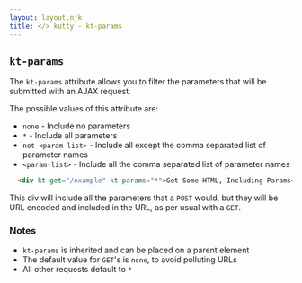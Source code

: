 ```yaml
---
layout: layout.njk
title: </> kutty - kt-params
---
```


## `kt-params`

The `kt-params` attribute allows you to filter the parameters that will be submitted with an AJAX request.  

The possible values of this attribute are:

* `none` - Include no parameters
* `*` - Include all parameters
* `not <param-list>` - Include all except the comma separated list of parameter names
* `<param-list>` - Include all the comma separated list of parameter names

```html
  <div kt-get="/example" kt-params="*">Get Some HTML, Including Params</div>
```

This div will include all the parameters that a `POST` would, but they will be URL encoded
and included in the URL, as per usual with a `GET`.

### Notes

* `kt-params` is inherited and can be placed on a parent element
* The default value for `GET`'s is `none`, to avoid polluting URLs
* All other requests default to `*`
